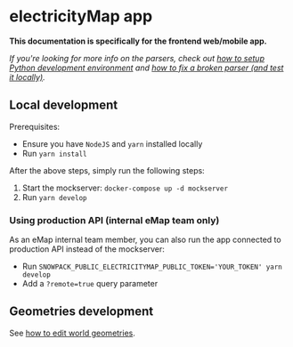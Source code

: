 # electricityMap app

**This documentation is specifically for the frontend web/mobile app.**

_If you're looking for more info on the parsers, check out [how to setup Python development environment](https://github.com/electricitymap/electricitymap-contrib/wiki/Set-up-local-environment#setup-python-development-environment) and [how to fix a broken parser (and test it locally)](https://github.com/electricityMap/electricitymap-contrib/wiki/Fixing-a-broken-parser)._

## Local development

Prerequisites:

- Ensure you have `NodeJS` and `yarn` installed locally
- Run `yarn install`

After the above steps, simply run the following steps:

1. Start the mockserver: `docker-compose up -d mockserver`
2. Run `yarn develop`

### Using production API (internal eMap team only)

As an eMap internal team member, you can also run the app connected to production API instead of the mockserver:

- Run `SNOWPACK_PUBLIC_ELECTRICITYMAP_PUBLIC_TOKEN='YOUR_TOKEN' yarn develop`
- Add a `?remote=true` query parameter

## Geometries development

See [how to edit world geometries](https://github.com/electricitymap/electricitymap-contrib/wiki/Edit-world-geometries).